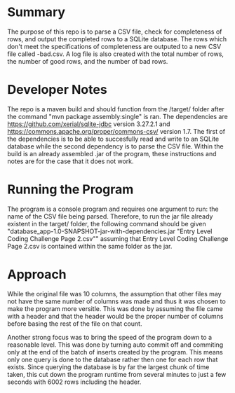 # Summary
The purpose of this repo is to parse a CSV file, check for completeness of rows, and output the completed rows to a SQLite database. The rows which don't meet the specifications of completeness are outputed to a new CSV file called <filename>-bad.csv. A log file is also created with the total number of rows, the number of good rows, and the number of bad rows.

# Developer Notes
The repo is a maven build and should function from the /target/ folder after the command "mvn package assembly:single" is ran. The dependencies are https://github.com/xerial/sqlite-jdbc version 3.27.2.1 and https://commons.apache.org/proper/commons-csv/ version 1.7. The first of the dependencies is to be able to succesfully read and write to an SQLite database while the second dependency is to parse the CSV file. Within the build is an already assembled .jar of the program, these instructions and notes are for the case that it does not work.

# Running the Program
The program is a console program and requires one argument to run: the name of the CSV file being parsed. Therefore, to run the jar file already existent in the target/ folder, the following command should be given "database_app-1.0-SNAPSHOT-jar-with-dependencies.jar "Entry Level Coding Challenge Page 2.csv"" assuming that Entry Level Coding Challenge Page 2.csv is contained within the same folder as the jar.

# Approach
While the original file was 10 columns, the assumption that other files may not have the same number of columns was made and thus it was chosen to make the program more versitle. This was done by assuming the file came with a header and that the header would be the proper number of columns before basing the rest of the file on that count.

Another strong focus was to bring the speed of the program down to a reasonable level. This was done by turning auto commit off and commiting only at the end of the batch of inserts created by the program. This means only one query is done to the database rather then one for each row that exists. Since querying the database is by far the largest chunk of time taken, this cut down the program runtime from several minutes to just a few seconds with 6002 rows including the header.
